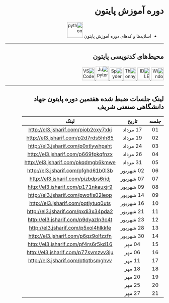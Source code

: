 <div dir="rtl">
  
#  دوره آموزش پایتون
- اسلایدها و کدهای دوره آموزش پایتون <a href="https://www.python.org/">
  <img src="https://upload.wikimedia.org/wikipedia/commons/thumb/0/0a/Python.svg/1200px-Python.svg.png" alt="python" width="50" height="50"/></a>

<hr class="rounded">

## محیط‌های کدنویسی پایتون
 
<a target="_blank" href="https://docs.microsoft.com/en-us/windows/terminal/get-started">
  <img src="https://upload.wikimedia.org/wikipedia/commons/0/01/Windows_Terminal_Logo_256x256.png" alt="Windows Terminal" title="Windows Terminal" width="40" height="40"/> </a>
<a target="_blank" href="https://www.python.org/">
  <img src="https://upload.wikimedia.org/wikipedia/commons/thumb/8/82/Text-x-python.svg/72px-Text-x-python.svg.png" alt="IDLE" title="IDLE" width="40" height="40"/> </a>
<a target="_blank" href="https://thonny.org/">
  <img src="https://upload.wikimedia.org/wikipedia/commons/e/e2/Thonny_logo.png" alt="Thonny" title="Thonny" width="40" height="40"/> </a>
<a target="_blank" href="https://www.spyder-ide.org/">
  <img src="https://upload.wikimedia.org/wikipedia/commons/thumb/7/7e/Spyder_logo.svg/800px-Spyder_logo.svg.png" alt="Spyder" title="Spyder" width="40" height="40"> </a>
<a target="_blank" href="https://jupyter.org/">
  <img src="https://upload.wikimedia.org/wikipedia/commons/thumb/3/38/Jupyter_logo.svg/1200px-Jupyter_logo.svg.png" alt="Jupyter" title="Jupyter" width="40" height="45"/>  </a>
<a target="_blank" href="https://code.visualstudio.com/">
  <img src="https://img.icons8.com/color/48/000000/visual-studio-code-2019.png" alt="VS Code" title="VS Code" width="40" height="40"/>  </a>

<hr class="rounded">


## لینک جلسات ضبط شده هفتمین دوره پایتون جهاد دانشگاهی صنعتی شریف

| جلسه | تاریخ | لینک |
|:--:|:--------:|:------------------------------------:|
| 01 | 17 مرداد | http://el3.jsharif.com/piob2oxy7xkj
| 02 | 19 مرداد | http://el3.jsharif.com/p2d7rds5hh85
| 03 | 24 مرداد | http://el3.jsharif.com/p0xtlywhpaht
| 04 | 26 مرداد | http://el3.jsharif.com/p669fpkqfnzx
| 05 | 31 مرداد | http://el3.jsharif.com/pkqdmgb6kmwe
| 06 | 02 شهریور | http://el3.jsharif.com/pfghd61b0l3b
| 07 | 07 شهریور | http://el3.jsharif.com/pizbdps6ridj
| 08 | 09 شهریور | http://el3.jsharif.com/p171nkauxjr9
| 09 | 14 شهریور | http://el3.jsharif.com/pwofis02leop
| 10 | 16 شهریور | http://el3.jsharif.com/pqtjytuq0uts
| 11 | 21 شهریور | http://el3.jsharif.com/pxdi3x34pda2
| 12 | 23 شهریور | http://el3.jsharif.com/p9dyazlp3c4t
| 13 | 28 شهریور | http://el3.jsharif.com/p5xol4hlkkfe
| 14 | 30 شهریور | http://el3.jsharif.com/p6qz9olfzzfn
| 15 | 04 مهر | http://el3.jsharif.com/pf4rs6r5kd16
| 16 | 06 مهر | http://el3.jsharif.com/p77svmzvv3ju
| 17 | 11 مهر | http://el3.jsharif.com/ptlqtbsmghvv
| 18 | 18 مهر | 
| 19 | 20 مهر | 
| 20 | 25 مهر | 
| 21 | 27 مهر | 

</div>